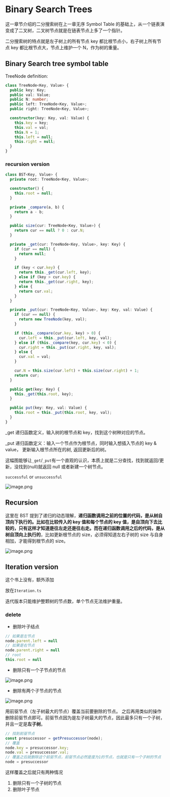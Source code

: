 # Binary Search Trees

这一章节介绍的二分搜索树在上一章无序 Symbol Table 的基础上，从一个链表演变成了二叉树，二叉树节点就是在链表节点上多了一个指针。

二分搜索树的特点就是左子树上的所有节点 key 都比根节点小，右子树上所有节点 key 都比根节点大，节点上维护一个 N，作为树的重量。

## Binary Search tree symbol table

TreeNode definition:
```ts
class TreeNode<Key, Value> {
  public key: Key;
  public val: Value;
  public N: number;
  public left: TreeNode<Key, Value>;
  public right: TreeNode<Key, Value>;

  constructor(key: Key, val: Value) {
    this.key = key;
    this.val = val;
    this.N = 1;
    this.left = null;
    this.right = null;
  }
}
```

### recursion version
```typescript
class BST<Key, Value> {
  private root: TreeNode<Key, Value>;

  constructor() {
    this.root = null;
  }

  private _compare(a, b) {
    return a - b;
  }

  public size(cur: TreeNode<Key, Value>) {
    return cur == null ? 0 : cur.N;
  }

  private _get(cur: TreeNode<Key, Value>, key: Key) {
    if (cur == null) {
      return null;
    }

    if (key < cur.key) {
      return this._get(cur.left, key);
    } else if (key > cur.key) {
      return this._get(cur.right, key);
    } else {
      return cur.val;
    }
  }

  private _put(cur: TreeNode<Key, Value>, key: Key, val: Value) {
    if (cur == null) {
      return new TreeNode(key, val);
    }

    if (this._compare(cur.key, key) > 0) {
      cur.left = this._put(cur.left, key, val);
    } else if (this._compare(key, cur.key) < 0) {
      cur.right = this._put(cur.right, key, val);
    } else {
      cur.val = val;
    }

    cur.N = this.size(cur.left) + this.size(cur.right) + 1;
    return cur;
  }

  public get(key: Key) {
    this._get(this.root, key);
  }

  public put(key: Key, val: Value) {
    this.root = this._put(this.root, key, val);
  }
}
```

\_get 递归函数定义，输入树的根节点和 key，找到这个树种对应的节点。

\_put 递归函数定义：输入一个节点作为根节点，同时输入想插入节点的 key & value， 更新输入根节点所在的树, 返回更新后的树。

这幅图能够让`_get`/`_put`有一个直观的认识，本质上就是二分查找，找到就返回/更新，没找到(null)就返回 null 或者新建一个树节点。

`successful` or `unsuccessful`

![image.png](https://p9-juejin.byteimg.com/tos-cn-i-k3u1fbpfcp/495fa1b0f4254a72aa6c9522e07752b8~tplv-k3u1fbpfcp-watermark.image?)

## Recursion

这里在 BST 提到了递归的动态理解，**递归函数调用之前的位置的代码，是从树自顶向下执行的。**比如在比较传入的 key 值和每个节点的 key 值，是自顶向下去比较的，只有这样才知道是往左走还是往右走。而在**递归函数调用之后的代码，是从树自顶向上执行的**，比如更新根节点的 size，必须得知道左右子树的 size 与自身相加，才能得到根节点的 size。

![image.png](https://p9-juejin.byteimg.com/tos-cn-i-k3u1fbpfcp/588cadd651d44169bf5258755a5b3872~tplv-k3u1fbpfcp-watermark.image?)



## Iteration version
这个书上没有，额外添加 

放在`Iteration.ts`

迭代版本只能维护整颗树的节点数，单个节点无法维护重量。


### delete

- 删除叶子结点

```js
// 如果是左节点
node.parent.left = null
// 如果是右节点
node.parent.right = null
// root
this.root = null
```

- 删除只有一个子节点的节点

![image.png](https://p9-juejin.byteimg.com/tos-cn-i-k3u1fbpfcp/e5ce1652e25c49d7ab6070067f2f3bc7~tplv-k3u1fbpfcp-watermark.image?)

- 删除有两个子节点的节点

![image.png](https://p9-juejin.byteimg.com/tos-cn-i-k3u1fbpfcp/e116e834f8e24bbaba9f2b1428832d59~tplv-k3u1fbpfcp-watermark.image?)

用前驱节点（左子树最大的节点）覆盖当前要删除的节点。
之后再用类似的操作删除前驱节点即可。前驱节点因为是左子树最大的节点，因此最多只有一个子树，并且一定是**左子树**。

```js
// 找到前驱节点
const presuccessor = getPresuccessor(node);
// 覆盖
node.key = presuccessor.key;
node.val = presuccessor.val;
// 覆盖之后就删除这个前驱节点，前驱节点必然是度为1的节点，也就是只有一个子树的节点
node = presuccessor
```

这样覆盖之后就只有两种情况
1. 删除只有一个子树的节点
2. 删除叶子节点
